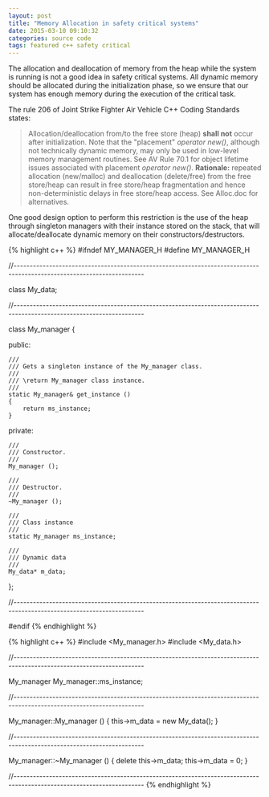 ```yaml
---
layout: post
title: "Memory Allocation in safety critical systems"
date: 2015-03-10 09:10:32
categories: source code
tags: featured c++ safety critical
---
```


The allocation and deallocation of memory from the heap while the system is running is not a good idea in safety critical systems. All dynamic memory should be allocated during the initialization phase, so we ensure that our system has enough memory during the execution of the critical task.

The rule 206 of Joint Strike Fighter Air Vehicle C++ Coding Standards states:

> Allocation/deallocation from/to the free store (heap) **shall not** occur after initialization.
Note that the "placement" *operator new()*, although not technically dynamic memory, may only be used in low-level memory management routines. See AV Rule 70.1 for object lifetime issues associated with placement *operator new()*. 
**Rationale:** repeated allocation (new/malloc) and deallocation (delete/free) from the free store/heap can result in free store/heap fragmentation and hence non-deterministic delays in free store/heap access. See Alloc.doc for alternatives. 

One good design option to perform this restriction is the use of the heap through singleton managers with their instance stored on the stack, that will allocate/deallocate dynamic memory on their constructors/destructors.

{% highlight c++ %}
#ifndef MY_MANAGER_H
#define MY_MANAGER_H

//----------------------------------------------------------------------------------------------------------------------

class My_data;

//----------------------------------------------------------------------------------------------------------------------

class My_manager
{

public:

    ///
    /// Gets a singleton instance of the My_manager class.
    ///
    /// \return My_manager class instance.
    ///
    static My_manager& get_instance ()
    {
        return ms_instance;
    }

private:

    ///
    /// Constructor.
    ///
    My_manager ();

    ///
    /// Destructor.
    ///
    ~My_manager ();

    ///
    /// Class instance
    ///
    static My_manager ms_instance;
    
    ///
    /// Dynamic data
    ///
    My_data* m_data;

};

//----------------------------------------------------------------------------------------------------------------------

#endif
{% endhighlight %}

{% highlight c++ %}
#include <My_manager.h>
#include <My_data.h>

//----------------------------------------------------------------------------------------------------------------------

My_manager My_manager::ms_instance;

//----------------------------------------------------------------------------------------------------------------------

My_manager::My_manager ()
{
    this->m_data = new My_data();
}

//----------------------------------------------------------------------------------------------------------------------

My_manager::~My_manager ()
{
    delete this->m_data;
    this->m_data = 0;
}

//----------------------------------------------------------------------------------------------------------------------
{% endhighlight %}

